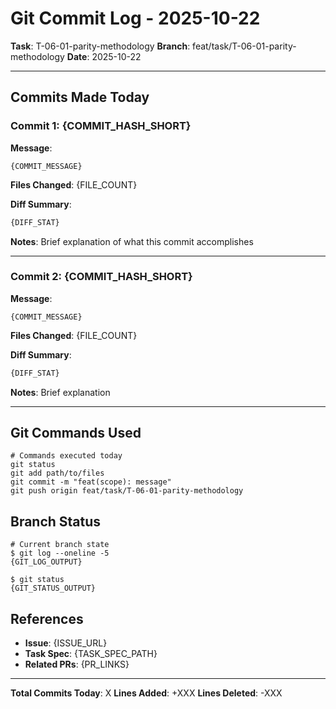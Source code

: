 # Git Commit Log - 2025-10-22

**Task**: T-06-01-parity-methodology
**Branch**: feat/task/T-06-01-parity-methodology
**Date**: 2025-10-22

---

## Commits Made Today

### Commit 1: {COMMIT_HASH_SHORT}

**Message**:

```shell
{COMMIT_MESSAGE}
```

**Files Changed**: {FILE_COUNT}

**Diff Summary**:

```diff
{DIFF_STAT}
```

**Notes**: Brief explanation of what this commit accomplishes

---

### Commit 2: {COMMIT_HASH_SHORT}

**Message**:

```shell
{COMMIT_MESSAGE}
```

**Files Changed**: {FILE_COUNT}

**Diff Summary**:

```diff
{DIFF_STAT}
```

**Notes**: Brief explanation

---

## Git Commands Used

```shell
# Commands executed today
git status
git add path/to/files
git commit -m "feat(scope): message"
git push origin feat/task/T-06-01-parity-methodology
```

## Branch Status

```shell
# Current branch state
$ git log --oneline -5
{GIT_LOG_OUTPUT}

$ git status
{GIT_STATUS_OUTPUT}
```

## References

- **Issue**: {ISSUE_URL}
- **Task Spec**: {TASK_SPEC_PATH}
- **Related PRs**: {PR_LINKS}

---

**Total Commits Today**: X
**Lines Added**: +XXX
**Lines Deleted**: -XXX
